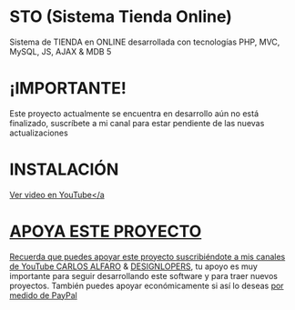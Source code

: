 # STO (Sistema Tienda Online)
Sistema de TIENDA en ONLINE desarrollada con tecnologías PHP, MVC, MySQL, JS, AJAX &amp; MDB 5

# ¡IMPORTANTE!
<p>
Este proyecto actualmente se encuentra en desarrollo aún no está finalizado, suscríbete a mi canal para estar pendiente de las nuevas actualizaciones
</p>

# INSTALACIÓN
<a href="https://youtu.be/NsvESL1lvpY" target="_blank">Ver video en YouTube</a

# APOYA ESTE PROYECTO
<p>
Recuerda que puedes apoyar este proyecto suscribiéndote a mis canales de YouTube <a href="https://www.youtube.com/channel/UCRMJ0vxtnHh_UAq1Yx9BYWQ?sub_confirmation=1" target="_blank">CARLOS ALFARO</a> & <a href="https://www.youtube.com/channel/UCSKQJ3n2_CNjgB3sb2fvTdQ?sub_confirmation=1" target="_blank">DESIGNLOPERS</a>, tu apoyo es muy importante para seguir desarrollando este software y para traer nuevos proyectos. También puedes apoyar económicamente si así lo deseas <a href="https://www.paypal.me/CarlosAlfaro007007" target="_blank">por medido de PayPal</a>
</p>
